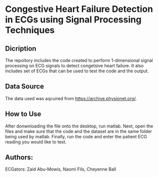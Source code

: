 # Congestive Heart Failure Detection in ECGs using Signal Processing Techniques 

## Dicription
The repoitory includes the code created to perform 1-dimensional signal processing on ECG signals to detect congetsive heart failure.
It also includes set of ECGs that can be used to test the code and the output.

## Data Source
The data used was aqcuired from https://archive.physionet.org/.

## How to Use
After donwnloading the file onto the desktop, run matlab.
Next, open the files and make sure that the code and the dataset are in the same folder being used by matlab. 
Finally, run the code and enter the patient ECG reading you would like to test.

## Authors:
ECGators: Zaid Abu-Mowis, Naomi Fils, Cheyenne Ball
